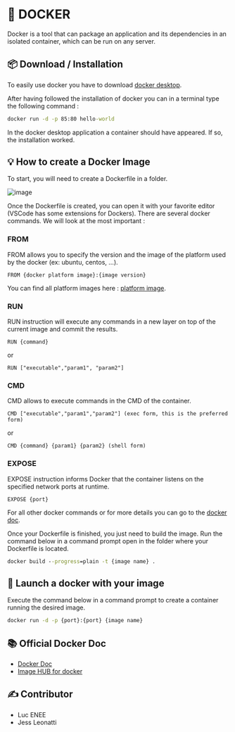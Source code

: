 # 🐳 DOCKER

Docker is a tool that can package an application and its dependencies in an isolated container, which can be run on any server.

## 📦 Download / Installation

To easily use docker you have to download [docker desktop](https://www.docker.com/products/docker-desktop).

After having followed the installation of docker you can in a terminal type the following command :

```cmd
docker run -d -p 85:80 hello-world
```
In the docker desktop application a container should have appeared. If so, the installation worked.

## 💡 How to create a Docker Image

To start, you will need to create a Dockerfile in a folder.

![image](https://github.com/lucEnee/docker-tuto/blob/main/image/dockerfile.PNG)

Once the Dockerfile is created, you can open it with your favorite editor (VSCode has some extensions for Dockers).
There are several docker commands. We will look at the most important :

### FROM 
FROM allows you to specify the version and the image of the platform used by the docker (ex: ubuntu, centos, ...).
```docker
FROM {docker platform image}:{image version}
```
You can find all platform images here : [platform image](https://hub.docker.com/search?type=image).

### RUN 
RUN instruction will execute any commands in a new layer on top of the current image and commit the results.
```docker
RUN {command}
```
or
```docker
RUN ["executable","param1", "param2"]
```

### CMD 
CMD allows to execute commands in the CMD of the container.
```docker
CMD ["executable","param1","param2"] (exec form, this is the preferred form)
```
or
```docker
CMD {command} {param1} {param2} (shell form)
```

### EXPOSE 
EXPOSE instruction informs Docker that the container listens on the specified network ports at runtime.
```docker
EXPOSE {port}
```

For all other docker commands or for more details you can go to the [docker doc](https://docs.docker.com/engine/reference/builder/#environment-replacement).

Once your Dockerfile is finished, you just need to build the image.
Run the command below in a command prompt open in the folder where your Dockerfile is located.
```cmd
docker build --progress=plain -t {image name} .
```

## 📄 Launch a docker with your image

Execute the command below in a command prompt to create a container running the desired image.
```cmd
docker run -d -p {port}:{port} {image name}
```

## 📚 Official Docker Doc

- [Docker Doc](https://docs.docker.com/)
- [Image HUB for docker](https://hub.docker.com/search?q=&type=image)


## ✍ Contributor
- Luc ENEE
- Jess Leonatti

